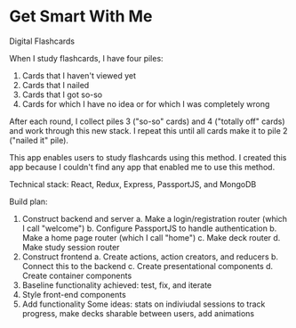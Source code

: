 # Get Smart With Me
Digital Flashcards

When I study flashcards, I have four piles: 
1. Cards that I haven't viewed yet 
2. Cards that I nailed 
3. Cards that I got so-so 
4. Cards for which I have no idea or for which I was completely wrong 

After each round, I collect piles 3 ("so-so" cards) and 4 ("totally off" cards) and work through this new stack. I repeat this until all cards make it to pile 2 ("nailed it" pile). 

This app enables users to study flashcards using this method. I created this app because I couldn't find any app that enabled me to use this method. 

Technical stack: React, Redux, Express, PassportJS, and MongoDB 

Build plan: 
1. Construct backend and server
  a. Make a login/registration router (which I call "welcome") 
  b. Configure PassportJS to handle authentication
  b. Make a home page router (which I call "home") 
  c. Make deck router 
  d. Make study session router 
2. Construct frontend 
  a. Create actions, action creators, and reducers
  b. Connect this to the backend 
  c. Create presentational components 
  d. Create container components 
3. Baseline functionality achieved: test, fix, and iterate 
4. Style front-end components 
5. Add functionality 
  Some ideas: stats on indiviudal sessions to track progress, make decks sharable between users, add animations 
